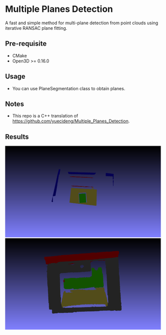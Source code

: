 # Multiple Planes Detection

A fast and simple method for multi-plane detection from point clouds using iterative RANSAC plane fitting.

## Pre-requisite
- CMake
- Open3D >= 0.16.0 

## Usage

- You can use PlaneSegmentation class to obtain planes.

## Notes
- This repo is a C++ translation of https://github.com/yuecideng/Multiple_Planes_Detection.

## Results
<img src="data/result1.png" width="800">
<img src="data/result2.png" width="800">